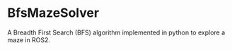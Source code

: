 # BfsMazeSolver

A Breadth First Search (BFS) algorithm implemented in python to explore a maze in ROS2.
